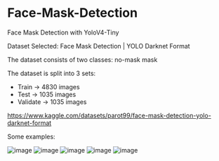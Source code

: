 # Face-Mask-Detection
Face Mask Detection with YoloV4-Tiny

Dataset Selected: Face Mask Detection | YOLO Darknet Format

The dataset consists of two classes:
    no-mask
    mask

The dataset is split into 3 sets:
- Train -> 4830 images
- Test -> 1035 images
- Validate -> 1035 images

https://www.kaggle.com/datasets/parot99/face-mask-detection-yolo-darknet-format

Some examples:

![image](https://user-images.githubusercontent.com/30373288/206560890-29c3208f-c438-4038-bb08-fa58e6a28b30.png)
![image](https://user-images.githubusercontent.com/30373288/206561007-376a1ce7-5b60-45df-bfec-7c03493cb571.png)
![image](https://user-images.githubusercontent.com/30373288/206561084-f224088c-124d-47ba-8588-126f4bedc2b3.png)
![image](https://user-images.githubusercontent.com/30373288/206561146-32b6bfbb-6c14-4716-90b2-a2ae32fe24c6.png)
![image](https://user-images.githubusercontent.com/30373288/206561224-d0cffc83-d3e3-4556-9a85-2274e8a6fdff.png)
